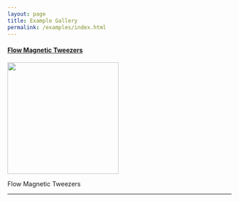 ```yaml
---
layout: page
title: Example Gallery
permalink: /examples/index.html
---
```

#### [Flow Magnetic Tweezers](flow-Magnetic-Tweezers)

<kbd>
  <img align='center' src='{{site.baseurl}}/examples/img/index/img1.png' width='250' />
</kbd>

Flow Magnetic Tweezers

---
